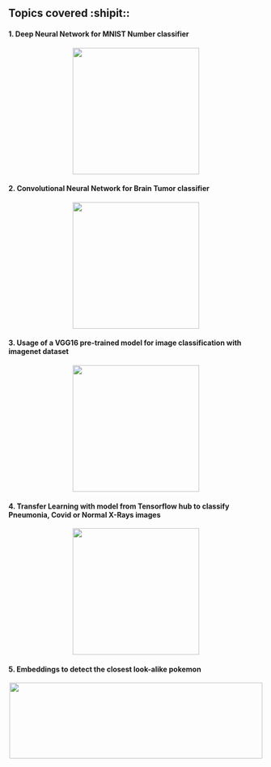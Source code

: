 ## Topics covered :shipit::
#### 1. Deep Neural Network for MNIST Number classifier
       
<p align="center">
<img width="250" height="250" src="https://user-images.githubusercontent.com/52584370/218345711-aca6c344-5025-464a-bcce-9d6706c826f5.png">
</p>
      
#### 2. Convolutional Neural Network for Brain Tumor classifier

<p align="center">
<img width="250" height="250" src="https://user-images.githubusercontent.com/52584370/218345811-afbd40c6-394e-4283-92b6-75c15ff50c46.png">
</p>

#### 3. Usage of a VGG16 pre-trained model for image classification with imagenet dataset
<p align="center">
<img width="250" height="250" src="https://user-images.githubusercontent.com/52584370/218345936-1f234a99-9bcb-4d49-a717-9bae9cd10e67.png">
</p>

#### 4. Transfer Learning with model from Tensorflow hub to classify Pneumonia, Covid or Normal X-Rays images
<p align="center">
<img width="250" height="250" src="https://user-images.githubusercontent.com/52584370/218346193-b2eeadc1-31fa-4fc8-a724-c9d18090348e.png">
</p>

#### 5. Embeddings to detect the closest look-alike pokemon
<p align="center">
<img width="500" height="150" src="https://user-images.githubusercontent.com/52584370/218346370-d3e7a22f-4d13-465e-ae16-9df51fcd1858.png">
</p>
